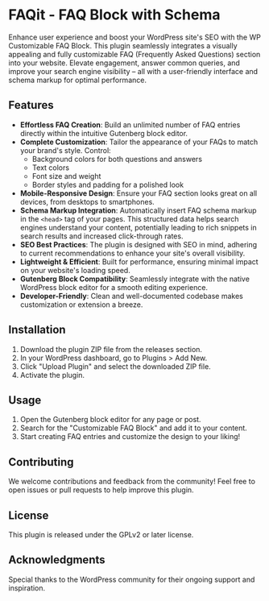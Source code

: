 # FAQit - FAQ Block with Schema

Enhance user experience and boost your WordPress site's SEO with the WP Customizable FAQ Block. This plugin seamlessly integrates a visually appealing and fully customizable FAQ (Frequently Asked Questions) section into your website. Elevate engagement, answer common queries, and improve your search engine visibility – all with a user-friendly interface and schema markup for optimal performance.

## Features

- **Effortless FAQ Creation**: Build an unlimited number of FAQ entries directly within the intuitive Gutenberg block editor.
- **Complete Customization**: Tailor the appearance of your FAQs to match your brand's style. Control:
  - Background colors for both questions and answers
  - Text colors
  - Font size and weight
  - Border styles and padding for a polished look
- **Mobile-Responsive Design**: Ensure your FAQ section looks great on all devices, from desktops to smartphones.
- **Schema Markup Integration**: Automatically insert FAQ schema markup in the `<head>` tag of your pages. This structured data helps search engines understand your content, potentially leading to rich snippets in search results and increased click-through rates.
- **SEO Best Practices**: The plugin is designed with SEO in mind, adhering to current recommendations to enhance your site's overall visibility.
- **Lightweight & Efficient**: Built for performance, ensuring minimal impact on your website's loading speed.
- **Gutenberg Block Compatibility**: Seamlessly integrate with the native WordPress block editor for a smooth editing experience.
- **Developer-Friendly**: Clean and well-documented codebase makes customization or extension a breeze.

## Installation

1. Download the plugin ZIP file from the releases section.
2. In your WordPress dashboard, go to Plugins > Add New.
3. Click "Upload Plugin" and select the downloaded ZIP file.
4. Activate the plugin.

## Usage

1. Open the Gutenberg block editor for any page or post.
2. Search for the "Customizable FAQ Block" and add it to your content.
3. Start creating FAQ entries and customize the design to your liking!

## Contributing

We welcome contributions and feedback from the community! Feel free to open issues or pull requests to help improve this plugin.

## License

This plugin is released under the GPLv2 or later license.

## Acknowledgments

Special thanks to the WordPress community for their ongoing support and inspiration.
